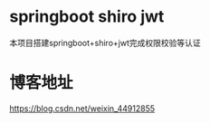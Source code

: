 # springboot shiro jwt
本项目搭建springboot+shiro+jwt完成权限校验等认证


# 博客地址
https://blog.csdn.net/weixin_44912855